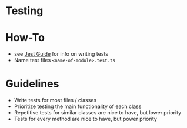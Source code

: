 # Testing

# How-To

- see [Jest Guide](https://jestjs.io/docs/getting-started) for info on writing tests
- Name test files `<name-of-module>.test.ts`

# Guidelines

- Write tests for most files / classes
- Prioritize testing the main functionality of each class
- Repetitive tests for similar classes are nice to have, but lower priority
- Tests for every method are nice to have, but power priority